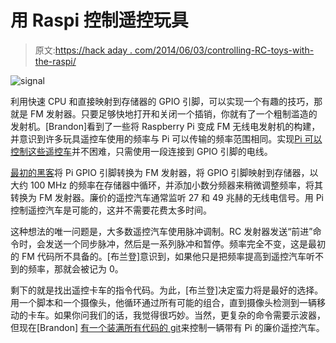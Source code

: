 # 用 Raspi 控制遥控玩具

> 原文:[https://hack aday . com/2014/06/03/controlling-RC-toys-with-the-raspi/](https://hackaday.com/2014/06/03/controlling-rc-toys-with-the-raspi/)

![signal](../Images/49591927ecfc897fcae7526011757750.png)

利用快速 CPU 和直接映射到存储器的 GPIO 引脚，可以实现一个有趣的技巧，那就是 FM 发射器。只要足够快地打开和关闭一个插销，你就有了一个粗制滥造的发射机。[Brandon]看到了一些将 Raspberry Pi 变成 FM 无线电发射机的构建，并意识到许多玩具遥控车使用的频率与 Pi 可以传输的频率范围相同。实现[Pi 可以控制这些遥控车](http://brskari.wordpress.com/2014/06/02/turn-your-raspberry-pi-into-a-radio-controller-for-rc-vehicles/)并不困难，只需使用一段连接到 GPIO 引脚的电线。

[最初的黑客](http://hackaday.com/2012/12/10/transmit-fm-using-raspberry-pi-and-no-additional-hardware/)将 Pi GPIO 引脚转换为 FM 发射器，将 GPIO 引脚映射到存储器，以大约 100 MHz 的频率在存储器中循环，并添加小数分频器来稍微调整频率，将其转换为 FM 发射器。廉价的遥控汽车通常监听 27 和 49 兆赫的无线电信号。用 Pi 控制遥控汽车是可能的，这并不需要花费太多时间。

这种想法的唯一问题是，大多数遥控汽车使用脉冲调制。RC 发射器发送“前进”命令时，会发送一个同步脉冲，然后是一系列脉冲和暂停。频率完全不变，这是最初的 FM 代码所不具备的。[布兰登]意识到，如果他只是把频率提高到遥控汽车听不到的频率，那就会被记为 0。

剩下的就是找出遥控卡车的指令代码。为此，[布兰登]决定蛮力将是最好的选择。用一个脚本和一个摄像头，他循环通过所有可能的组合，直到摄像头检测到一辆移动的卡车。如果你问我们的话，我觉得很巧妙。当然，更复杂的命令需要示波器，但现在[Brandon] [有一个装满所有代码的 git](https://github.com/bskari/pi-rc)来控制一辆带有 Pi 的廉价遥控汽车。